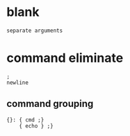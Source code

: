 # blank
    separate arguments

# command eliminate
    ;
    newline

## command grouping
    {}: { cmd ;}
        { echo } ;}
